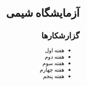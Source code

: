<h1 dir="rtl">آزمایشگاه شیمی</h1>

<div class="reports">
  <h2 dir="rtl">گزارشکارها</h2>
  <ul dir="rtl">
    <li><a href=""></a>هفته اول</li>
    <li><a href="https://github.com/ashkanjalaliQ/chemistry_laboratory/blob/main/Second%20week/Chemistry%20work%20report.md"></a>هفته دوم</li>
    <li><a href="https://github.com/ashkanjalaliQ/chemistry_laboratory/blob/main/Third%20week/Chemistry%20work%20report.md"></a>هفته سوم</li>
    <li><a href="https://github.com/ashkanjalaliQ/chemistry_laboratory/blob/main/Fourth%20week/Chemistry%20work%20report.md"></a>هفته چهارم</li>
    <li><a href="https://github.com/ashkanjalaliQ/chemistry_laboratory/blob/main/Fifth%20week/Chemistry%20work%20report.md"></a>هفته پنجم</li>
  </ul>
</div>
